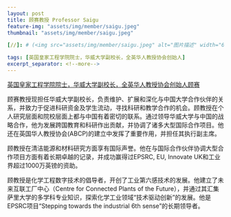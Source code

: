 ```yaml
---
layout: post
title: 顾赛教授 Professor Saigu
feature-img: "assets/img/member/saigu.jpeg"
thumbnail: "assets/img/member/saigu.jpeg"

[//]: # (<img src="assets/img/member/saigu.jpeg" alt="图片描述" width="600" height="300">)

tags: [英国皇家工程学院院士，华威大学副校长，全英华人教授协会创始人]
excerpt_separator: <!--more-->
---
```


[英国皇家工程学院院士，华威大学副校长，全英华人教授协会创始人顾赛](https://warwick.ac.uk/fac/sci/eng/people/sai_gu/) 

[//]: # (<a href="https://warwick.ac.uk/fac/sci/eng/people/sai_gu/">顾赛</a>)

<!--more-->

顾赛教授现担任华威大学副校长，负责维护、扩展和深化与中国大学合作伙伴的关系，并致力于促进科研资金及学生流动，寻找科研和教学合作的机会。顾教授在个人研究层面和院校层面上都与中国有着密切的联系。通过领导华威大学与中国的战略合作，他为发展跨国教育和科研作出贡献，并协调了诸多大型国际合作项目。他还在英国华人教授协会(ABCP)的建立中发挥了重要作用，并担任其执行副主席。

顾教授在清洁能源和材料研究方面享有国际声誉。他在与国际合作伙伴协调大型合作项目方面有着长期卓越的记录，并成功赢得过EPSRC, EU, Innovate UK和工业界超过1000万英镑的资助。

顾教授是化学工程数字技术的倡导者，开创了工业第六感技术的发展。他建立了未来互联工厂中心（Centre for Connected Plants of the Future），并通过其汇集萨里大学的多学科专业知识，探索化学工业领域“技术驱动创新”的发展。他是EPSRC项目“Stepping towards the industrial 6th sense”的长期领导者。